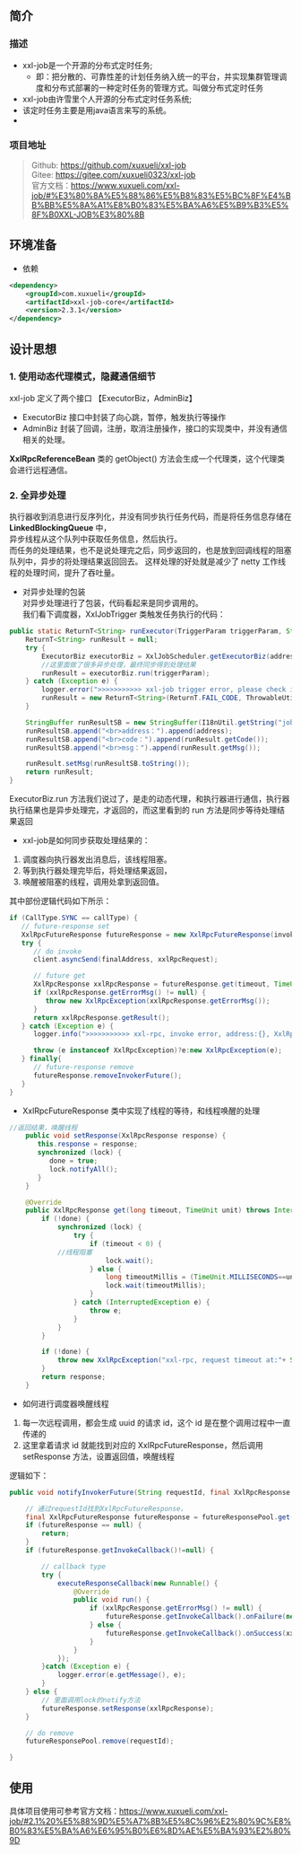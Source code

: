 ## 简介
### 描述
- xxl-job是一个开源的分布式定时任务;
  - 即：把分散的、可靠性差的计划任务纳入统一的平台，并实现集群管理调度和分布式部署的一种定时任务的管理方式。叫做分布式定时任务
- xxl-job由许雪里个人开源的分布式定时任务系统;
- 该定时任务主要是用java语言来写的系统。
- 
### 项目地址
> Github: https://github.com/xuxueli/xxl-job  
> Gitee: https://gitee.com/xuxueli0323/xxl-job  
> 官方文档：https://www.xuxueli.com/xxl-job/#%E3%80%8A%E5%88%86%E5%B8%83%E5%BC%8F%E4%BB%BB%E5%8A%A1%E8%B0%83%E5%BA%A6%E5%B9%B3%E5%8F%B0XXL-JOB%E3%80%8B

## 环境准备
- 依赖
```xml
<dependency>
    <groupId>com.xuxueli</groupId>
    <artifactId>xxl-job-core</artifactId>
    <version>2.3.1</version>
</dependency>
```
## 设计思想
### 1. 使用动态代理模式，隐藏通信细节
xxl-job 定义了两个接口 【ExecutorBiz，AdminBiz】  
- ExecutorBiz 接口中封装了向心跳，暂停，触发执行等操作
- AdminBiz 封装了回调，注册，取消注册操作，接口的实现类中，并没有通信相关的处理。

**XxlRpcReferenceBean** 类的 getObject() 方法会生成一个代理类，这个代理类会进行远程通信。

### 2. 全异步处理
执行器收到消息进行反序列化，并没有同步执行任务代码，而是将任务信息存储在 **LinkedBlockingQueue** 中，  
异步线程从这个队列中获取任务信息，然后执行。  
而任务的处理结果，也不是说处理完之后，同步返回的，也是放到回调线程的阻塞队列中，异步的将处理结果返回回去。
这样处理的好处就是减少了 netty 工作线程的处理时间，提升了吞吐量。

- 对异步处理的包装  
对异步处理进行了包装，代码看起来是同步调用的。  
我们看下调度器，XxlJobTrigger 类触发任务执行的代码：
```java
public static ReturnT<String> runExecutor(TriggerParam triggerParam, String address){
    ReturnT<String> runResult = null;
    try {
        ExecutorBiz executorBiz = XxlJobScheduler.getExecutorBiz(address);
        //这里面做了很多异步处理，最终同步得到处理结果
        runResult = executorBiz.run(triggerParam);
    } catch (Exception e) {
        logger.error(">>>>>>>>>>> xxl-job trigger error, please check if the executor[{}] is running.", address, e);
        runResult = new ReturnT<String>(ReturnT.FAIL_CODE, ThrowableUtil.toString(e));
    }

    StringBuffer runResultSB = new StringBuffer(I18nUtil.getString("jobconf_trigger_run") + "：");
    runResultSB.append("<br>address：").append(address);
    runResultSB.append("<br>code：").append(runResult.getCode());
    runResultSB.append("<br>msg：").append(runResult.getMsg());

    runResult.setMsg(runResultSB.toString());
    return runResult;
}
```
ExecutorBiz.run 方法我们说过了，是走的动态代理，和执行器进行通信，执行器执行结果也是异步处理完，才返回的，而这里看到的 run 方法是同步等待处理结果返回
- xxl-job是如何同步获取处理结果的：  
1. 调度器向执行器发出消息后，该线程阻塞。
2. 等到执行器处理完毕后，将处理结果返回，
3. 唤醒被阻塞的线程，调用处拿到返回值。

其中部份逻辑代码如下所示：

```java
if (CallType.SYNC == callType) {
   // future-response set
   XxlRpcFutureResponse futureResponse = new XxlRpcFutureResponse(invokerFactory, xxlRpcRequest, null);
   try {
      // do invoke
      client.asyncSend(finalAddress, xxlRpcRequest);

      // future get
      XxlRpcResponse xxlRpcResponse = futureResponse.get(timeout, TimeUnit.MILLISECONDS);
      if (xxlRpcResponse.getErrorMsg() != null) {
         throw new XxlRpcException(xxlRpcResponse.getErrorMsg());
      }
      return xxlRpcResponse.getResult();
   } catch (Exception e) {
      logger.info(">>>>>>>>>>> xxl-rpc, invoke error, address:{}, XxlRpcRequest{}", finalAddress, xxlRpcRequest);

      throw (e instanceof XxlRpcException)?e:new XxlRpcException(e);
   } finally{
      // future-response remove
      futureResponse.removeInvokerFuture();
   }
} 
```
- XxlRpcFutureResponse 类中实现了线程的等待，和线程唤醒的处理

```java
//返回结果，唤醒线程
    public void setResponse(XxlRpcResponse response) {
       this.response = response;
       synchronized (lock) {
          done = true;
          lock.notifyAll();
       }
    }

    @Override
    public XxlRpcResponse get(long timeout, TimeUnit unit) throws InterruptedException, ExecutionException, TimeoutException {
        if (!done) {
            synchronized (lock) {
                try {
                    if (timeout < 0) {
            //线程阻塞
                        lock.wait();
                    } else {
                        long timeoutMillis = (TimeUnit.MILLISECONDS==unit)?timeout:TimeUnit.MILLISECONDS.convert(timeout , unit);
                        lock.wait(timeoutMillis);
                    }
                } catch (InterruptedException e) {
                    throw e;
                }
            }
        }

        if (!done) {
            throw new XxlRpcException("xxl-rpc, request timeout at:"+ System.currentTimeMillis() +", request:" + request.toString());
        }
        return response;
    }
```
- 如何进行调度器唤醒线程
1. 每一次远程调用，都会生成 uuid 的请求 id，这个 id 是在整个调用过程中一直传递的
2. 这里拿着请求 id 就能找到对应的 XxlRpcFutureResponse，然后调用 setResponse 方法，设置返回值，唤醒线程

逻辑如下：
```java
public void notifyInvokerFuture(String requestId, final XxlRpcResponse xxlRpcResponse){

    // 通过requestId找到XxlRpcFutureResponse，
    final XxlRpcFutureResponse futureResponse = futureResponsePool.get(requestId);
    if (futureResponse == null) {
        return;
    }
    if (futureResponse.getInvokeCallback()!=null) {

        // callback type
        try {
            executeResponseCallback(new Runnable() {
                @Override
                public void run() {
                    if (xxlRpcResponse.getErrorMsg() != null) {
                        futureResponse.getInvokeCallback().onFailure(new XxlRpcException(xxlRpcResponse.getErrorMsg()));
                    } else {
                        futureResponse.getInvokeCallback().onSuccess(xxlRpcResponse.getResult());
                    }
                }
            });
        }catch (Exception e) {
            logger.error(e.getMessage(), e);
        }
    } else {
        // 里面调用lock的notify方法
        futureResponse.setResponse(xxlRpcResponse);
    }

    // do remove
    futureResponsePool.remove(requestId);

}
```

## 使用
具体项目使用可参考官方文档：https://www.xuxueli.com/xxl-job/#2.1%20%E5%88%9D%E5%A7%8B%E5%8C%96%E2%80%9C%E8%B0%83%E5%BA%A6%E6%95%B0%E6%8D%AE%E5%BA%93%E2%80%9D